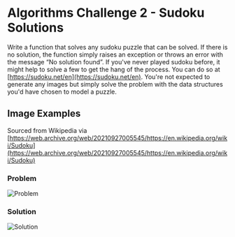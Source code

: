 # Algorithms Challenge 2 - Sudoku Solutions

Write a function that solves any sudoku puzzle that can be solved. If there is no solution, the function simply raises an exception or throws an error with the message “No solution found”. If you've never played sudoku before, it might help to solve a few to get the hang of the process. You can do so at [https://sudoku.net/en](https://sudoku.net/en). You're not expected to generate
any images but simply solve the problem with the data structures you'd have chosen to model a puzzle.

## Image Examples

Sourced from Wikipedia via [https://web.archive.org/web/20210927005545/https://en.wikipedia.org/wiki/Sudoku](https://web.archive.org/web/20210927005545/https://en.wikipedia.org/wiki/Sudoku)

### Problem

![Problem](https://web.archive.org/web/20210927005545im_/https://upload.wikimedia.org/wikipedia/commons/thumb/e/e0/Sudoku_Puzzle_by_L2G-20050714_standardized_layout.svg/250px-Sudoku_Puzzle_by_L2G-20050714_standardized_layout.svg.png)

### Solution

![Solution](https://web.archive.org/web/20210927005545im_/https://upload.wikimedia.org/wikipedia/commons/thumb/1/12/Sudoku_Puzzle_by_L2G-20050714_solution_standardized_layout.svg/250px-Sudoku_Puzzle_by_L2G-20050714_solution_standardized_layout.svg.png)
